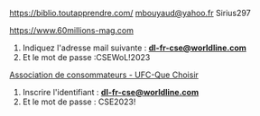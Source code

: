 
https://biblio.toutapprendre.com/
mbouyaud@yahoo.fr  Sirius297

https://www.60millions-mag.com
1. Indiquez l'adresse mail suivante : **[dl-fr-cse@worldline.com](mailto:dl-fr-cse@worldline.com)**
2. Et le mot de passe :CSEWoL!2023

[Association de consommateurs - UFC-Que Choisir](https://www.quechoisir.org/)
1. Inscrire l'identifiant : **[dl-fr-cse@worldline.com](mailto:dl-fr-cse@worldline.com)**
2. Et le mot de passe : CSE2023!
